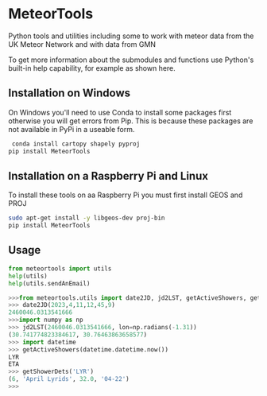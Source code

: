 # MeteorTools

Python tools and utilities including some to work with meteor data from the UK Meteor Network and with data from GMN

To get more information about the submodules and functions use Python's built-in help capability, for example
as shown here. 

## Installation on Windows
On Windows you'll need to use Conda to install some packages first otherwise you will get errors from Pip. This is because these packages are not available in PyPi in a useable form.
``` bash
 conda install cartopy shapely pyproj
pip install MeteorTools
 ```

## Installation on a Raspberry Pi and Linux
To install these tools on aa Raspberry Pi you must first install GEOS and PROJ  
``` bash
sudo apt-get install -y libgeos-dev proj-bin
pip install MeteorTools
```

## Usage

``` python
from meteortools import utils
help(utils)
help(utils.sendAnEmail)
```

```python
>>>from meteortools.utils import date2JD, jd2LST, getActiveShowers, getShowerDets
>>> date2JD(2023,4,11,12,45,9)
2460046.0313541666
>>>import numpy as np
>>> jd2LST(2460046.0313541666, lon=np.radians(-1.31))
(30.741774823384617, 30.76463863658577)
>>> import datetime
>>> getActiveShowers(datetime.datetime.now())
LYR
ETA
>>> getShowerDets('LYR')
(6, 'April Lyrids', 32.0, '04-22')
>>>
```